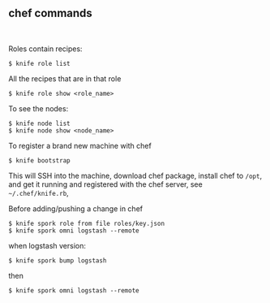 ## chef commands

<br>

Roles contain recipes:

```
$ knife role list
```

All the recipes that are in that role

```
$ knife role show <role_name>
```

To see the nodes:

```
$ knife node list
$ knife node show <node_name>
```

To register a brand new machine with chef

```
$ knife bootstrap
```
This will SSH into the machine, download chef package, install chef to `/opt`, and get it running and registered with the chef server, see `~/.chef/knife.rb`,


Before adding/pushing a change in chef

```
$ knife spork role from file roles/key.json
$ knife spork omni logstash --remote
```

when logstash version:

```
$ knife spork bump logstash
```

then

```
$ knife spork omni logstash --remote
```
